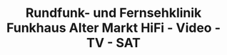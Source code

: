 ---
title: "Rundfunk- und Fernsehklinik Funkhaus Alter Markt HiFi - Video - TV - SAT"
url: /halle-saale/rundfunk-und-fernsehklinik-funkhaus-alter-markt-hifi-video-tv-sat/
shop: Elektronik
---